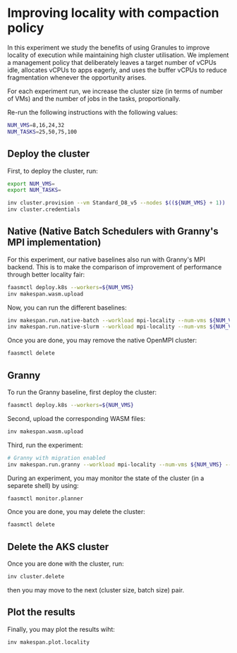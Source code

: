 # Improving locality with compaction policy

In this experiment we study the benefits of using Granules to improve locality
of execution while maintaining high cluster utilisation. We implement a
management policy that deliberately leaves a target number of vCPUs idle,
allocates vCPUs to apps eagerly, and uses the buffer vCPUs to reduce
fragmentation whenever the opportunity arises.

For each experiment run, we increase the cluster size (in terms of number of
VMs) and the number of jobs in the tasks, proportionally.

Re-run the following instructions with the following values:

```bash
NUM_VMS=8,16,24,32
NUM_TASKS=25,50,75,100
```

## Deploy the cluster

First, to deploy the cluster, run:

```bash
export NUM_VMS=
export NUM_TASKS=

inv cluster.provision --vm Standard_D8_v5 --nodes $((${NUM_VMS} + 1))
inv cluster.credentials
```

## Native (Native Batch Schedulers with Granny's MPI implementation)

For this experiment, our native baselines also run with Granny's MPI
backend. This is to make the comparison of improvement of performance
through better locality fair:

```bash
faasmctl deploy.k8s --workers=${NUM_VMS}
inv makespan.wasm.upload
```

Now, you can run the different baselines:

```bash
inv makespan.run.native-batch --workload mpi-locality --num-vms ${NUM_VMS} --num-tasks ${NUM_TASKS}
inv makespan.run.native-slurm --workload mpi-locality --num-vms ${NUM_VMS} --num-tasks ${NUM_TASKS}
```

Once you are done, you may remove the native OpenMPI cluster:

```bash
faasmctl delete
```

## Granny

To run the Granny baseline, first deploy the cluster:

```bash
faasmctl deploy.k8s --workers=${NUM_VMS}
```

Second, upload the corresponding WASM files:

```bash
inv makespan.wasm.upload
```

Third, run the experiment:

```bash
# Granny with migration enabled
inv makespan.run.granny --workload mpi-locality --num-vms ${NUM_VMS} --num-tasks ${NUM_TASKS} --migrate
```

During an experiment, you may monitor the state of the cluster (in a separete
shell) by using:

```bash
faasmctl monitor.planner
```

Once you are done, you may delete the cluster:

```bash
faasmctl delete
```

## Delete the AKS cluster

Once you are done with the cluster, run:

```bash
inv cluster.delete
```

then you may move to the next (cluster size, batch size) pair.

## Plot the results

Finally, you may plot the results wiht:

```bash
inv makespan.plot.locality
```
